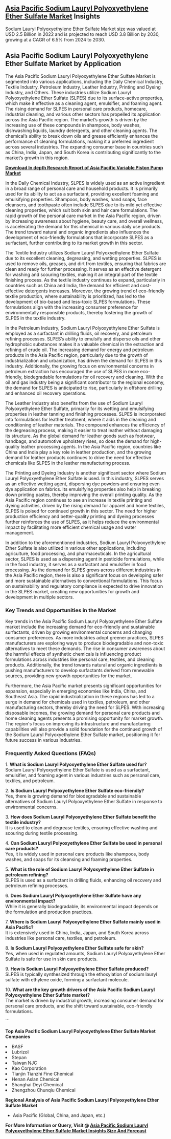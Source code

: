 <h2><a href="https://www.verifiedmarketreports.com/download-sample/?rid=288350&amp;utm_source=Github-Feb&amp;utm_medium=225" target="_blank">Asia Pacific Sodium Lauryl Polyoxyethylene Ether Sulfate Market</a> Insights</h2><p>Sodium Lauryl Polyoxyethylene Ether Sulfate Market size was valued at USD 2.5 Billion in 2022 and is projected to reach USD 3.8 Billion by 2030, growing at a CAGR of 6.5% from 2024 to 2030.</p><p><h2>Asia Pacific Sodium Lauryl Polyoxyethylene Ether Sulfate Market by Application</h2> <p>The Asia Pacific Sodium Lauryl Polyoxyethylene Ether Sulfate Market is segmented into various applications, including the Daily Chemical Industry, Textile Industry, Petroleum Industry, Leather Industry, Printing and Dyeing Industry, and Others. These industries utilize Sodium Lauryl Polyoxyethylene Ether Sulfate (SLPES) due to its surface-active properties, which make it effective as a cleaning agent, emulsifier, and foaming agent. The rising demand for SLPES in personal care products, homecare, industrial cleaning, and various other sectors has propelled its application across the Asia Pacific region. The market’s growth is driven by the increasing use of these compounds in shampoos, body washes, dishwashing liquids, laundry detergents, and other cleaning agents. The chemical’s ability to break down oils and grease efficiently enhances the performance of cleaning formulations, making it a preferred ingredient across several industries. The expanding consumer base in countries such as China, India, Japan, and South Korea is contributing significantly to the market’s growth in this region.</p> <p><a href="#"><p><strong>Download In depth Research Report of <a href="https://www.verifiedmarketreports.com/download-sample/?rid=236118&amp;utm_source=Pulse-Dec&amp;utm_medium=225" target="_blank">Asia Pacific Variable Piston Pump Market</a></strong></p></a></p> <p>In the Daily Chemical Industry, SLPES is widely used as an active ingredient in a broad range of personal care and household products. It is primarily used for its ability to act as a surfactant, providing excellent foaming and emulsifying properties. Shampoos, body washes, hand soaps, face cleansers, and toothpaste often include SLPES due to its mild yet effective cleaning properties, which suit both skin and hair care formulations. The rapid growth of the personal care market in the Asia Pacific region, driven by increasing awareness about hygiene, beauty care, and overall wellness, is accelerating the demand for this chemical in various daily use products. The trend toward natural and organic ingredients also influences the development of eco-friendly formulations that incorporate SLPES as a surfactant, further contributing to its market growth in this sector.</p> <p>The Textile Industry utilizes Sodium Lauryl Polyoxyethylene Ether Sulfate due to its excellent cleaning, degreasing, and wetting properties. SLPES is used to remove oils, greases, and dirt from textiles, ensuring that fabrics are clean and ready for further processing. It serves as an effective detergent for washing and scouring textiles, making it an integral part of the textile finishing process. As the textile industry continues to expand, particularly in countries such as China and India, the demand for efficient and cost-effective detergents increases. Moreover, the growing trend of eco-friendly textile production, where sustainability is prioritized, has led to the development of bio-based and less-toxic SLPES formulations. These formulations align with the increasing consumer preference for environmentally responsible products, thereby fostering the growth of SLPES in the textile industry.</p> <p>In the Petroleum Industry, Sodium Lauryl Polyoxyethylene Ether Sulfate is employed as a surfactant in drilling fluids, oil recovery, and petroleum refining processes. SLPES’s ability to emulsify and disperse oils and other hydrophobic substances makes it a valuable chemical in the extraction and refining of crude oil. The increasing demand for energy and petroleum products in the Asia Pacific region, particularly due to the growth of industrialization and urbanization, has driven the demand for SLPES in this industry. Additionally, the growing focus on environmental concerns in petroleum extraction has encouraged the use of SLPES in more eco-friendly, biodegradable formulations for oil recovery and cleaning. With the oil and gas industry being a significant contributor to the regional economy, the demand for SLPES is anticipated to rise, particularly in offshore drilling and enhanced oil recovery operations.</p> <p>The Leather Industry also benefits from the use of Sodium Lauryl Polyoxyethylene Ether Sulfate, primarily for its wetting and emulsifying properties in leather tanning and finishing processes. SLPES is incorporated into formulations for leather treatment, where it aids in the cleaning and conditioning of leather materials. The compound enhances the efficiency of the degreasing process, making it easier to treat leather without damaging its structure. As the global demand for leather goods such as footwear, handbags, and automotive upholstery rises, so does the demand for high-quality leather processing agents. In the Asia Pacific region, countries like China and India play a key role in leather production, and the growing demand for leather products continues to drive the need for effective chemicals like SLPES in the leather manufacturing process.</p> <p>The Printing and Dyeing Industry is another significant sector where Sodium Lauryl Polyoxyethylene Ether Sulfate is used. In this industry, SLPES serves as an effective wetting agent, dispersing dye powders and ensuring even dye application on fabrics. Its emulsifying properties also help in breaking down printing pastes, thereby improving the overall printing quality. As the Asia Pacific region continues to see an increase in textile printing and dyeing activities, driven by the rising demand for apparel and home textiles, SLPES is poised for continued growth in this sector. The need for higher production efficiency and better-quality printing and dyeing processes further reinforces the use of SLPES, as it helps reduce the environmental impact by facilitating more efficient chemical usage and water management.</p> <p>In addition to the aforementioned industries, Sodium Lauryl Polyoxyethylene Ether Sulfate is also utilized in various other applications, including agriculture, food processing, and pharmaceuticals. In the agricultural sector, SLPES is used as a dispersing agent in pesticide formulations, while in the food industry, it serves as a surfactant and emulsifier in food processing. As the demand for SLPES grows across different industries in the Asia Pacific region, there is also a significant focus on developing safer and more sustainable alternatives to conventional formulations. This focus on sustainability and regulatory compliance is expected to drive innovation in the SLPES market, creating new opportunities for growth and development in multiple sectors.</p> <h3>Key Trends and Opportunities in the Market</h3> <p>Key trends in the Asia Pacific Sodium Lauryl Polyoxyethylene Ether Sulfate market include the increasing demand for eco-friendly and sustainable surfactants, driven by growing environmental concerns and changing consumer preferences. As more industries adopt greener practices, SLPES manufacturers are exploring ways to produce biodegradable and non-toxic alternatives to meet these demands. The rise in consumer awareness about the harmful effects of synthetic chemicals is influencing product formulations across industries like personal care, textiles, and cleaning products. Additionally, the trend towards natural and organic ingredients is pushing manufacturers to develop surfactants derived from renewable sources, providing new growth opportunities for the market.</p> <p>Furthermore, the Asia Pacific market presents significant opportunities for expansion, especially in emerging economies like India, China, and Southeast Asia. The rapid industrialization in these regions has led to a surge in demand for chemicals used in textiles, petroleum, and other manufacturing sectors, thereby driving the need for SLPES. With increasing disposable incomes, the growing demand for personal care products and home cleaning agents presents a promising opportunity for market growth. The region's focus on improving its infrastructure and manufacturing capabilities will also provide a solid foundation for the continued growth of the Sodium Lauryl Polyoxyethylene Ether Sulfate market, positioning it for future success in various industries.</p> <h3>Frequently Asked Questions (FAQs)</h3> <p>1. <b>What is Sodium Lauryl Polyoxyethylene Ether Sulfate used for?</b><br>Sodium Lauryl Polyoxyethylene Ether Sulfate is used as a surfactant, emulsifier, and foaming agent in various industries such as personal care, textiles, and petroleum.</p> <p>2. <b>Is Sodium Lauryl Polyoxyethylene Ether Sulfate eco-friendly?</b><br>Yes, there is growing demand for biodegradable and sustainable alternatives of Sodium Lauryl Polyoxyethylene Ether Sulfate in response to environmental concerns.</p> <p>3. <b>How does Sodium Lauryl Polyoxyethylene Ether Sulfate benefit the textile industry?</b><br>It is used to clean and degrease textiles, ensuring effective washing and scouring during textile processing.</p> <p>4. <b>Can Sodium Lauryl Polyoxyethylene Ether Sulfate be used in personal care products?</b><br>Yes, it is widely used in personal care products like shampoos, body washes, and soaps for its cleansing and foaming properties.</p> <p>5. <b>What is the role of Sodium Lauryl Polyoxyethylene Ether Sulfate in petroleum refining?</b><br>SLPES is used as a surfactant in drilling fluids, enhancing oil recovery and petroleum refining processes.</p> <p>6. <b>Does Sodium Lauryl Polyoxyethylene Ether Sulfate have any environmental impact?</b><br>While it is generally biodegradable, its environmental impact depends on the formulation and production practices.</p> <p>7. <b>Where is Sodium Lauryl Polyoxyethylene Ether Sulfate mainly used in Asia Pacific?</b><br>It is extensively used in China, India, Japan, and South Korea across industries like personal care, textiles, and petroleum.</p> <p>8. <b>Is Sodium Lauryl Polyoxyethylene Ether Sulfate safe for skin?</b><br>Yes, when used in regulated amounts, Sodium Lauryl Polyoxyethylene Ether Sulfate is safe for use in skin care products.</p> <p>9. <b>How is Sodium Lauryl Polyoxyethylene Ether Sulfate produced?</b><br>SLPES is typically synthesized through the ethoxylation of sodium lauryl sulfate with ethylene oxide, forming a surfactant molecule.</p> <p>10. <b>What are the key growth drivers of the Asia Pacific Sodium Lauryl Polyoxyethylene Ether Sulfate market?</b><br>The market is driven by industrial growth, increasing consumer demand for personal care products, and the shift toward sustainable, eco-friendly formulations.</p> ```</p><p><strong>Top Asia Pacific Sodium Lauryl Polyoxyethylene Ether Sulfate Market Companies</strong></p><div data-test-id=""><p><li>BASF</li><li> Lubrizol</li><li> Stepan</li><li> Taiwan NJC</li><li> Kao Corporation</li><li> Tianjin Tianzhi Fine Chemical</li><li> Henan Aslan Chemical</li><li> Shanghai Deyi Chemical</li><li> Zhengzhou Chunqiu Chemical</li></p><div><strong>Regional Analysis of&nbsp;Asia Pacific Sodium Lauryl Polyoxyethylene Ether Sulfate Market</strong></div><ul><li dir="ltr"><p dir="ltr">Asia Pacific (Global, China, and Japan, etc.)</p></li></ul><p><strong>For More Information or Query, Visit @&nbsp;</strong><strong><a href="https://www.verifiedmarketreports.com/product/sodium-lauryl-polyoxyethylene-ether-sulfate-market/?utm_source=Github-Feb&amp;utm_medium=225" target="_blank">Asia Pacific Sodium Lauryl Polyoxyethylene Ether Sulfate Market Insights Size And Forecast</a></strong></p></div><h2>&nbsp;</h2><div data-test-id="">&nbsp;</div>
